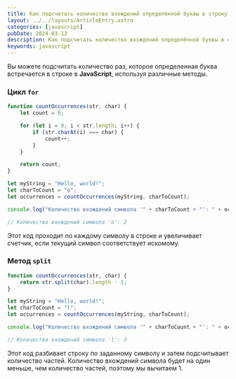 ```yaml
---
title: Как подсчитать количество вхождений определённой буквы в строку в JavaScript?
layout: ../../layouts/ArticleEntry.astro
categories: [javascript]
pubDate: 2024-03-13
description: Как подсчитать количество вхождений определённой буквы в строку в JavaScript?
keywords: javascript
---
```


Вы можете подсчитать количество раз, которое определенная буква встречается в строке в **JavaScript**, используя различные методы.

### Цикл `for`

```javascript
function countOccurrences(str, char) {
    let count = 0;

    for (let i = 0; i < str.length; i++) {
        if (str.charAt(i) === char) {
            count++;
        }
    }

    return count;
}

let myString = "Hello, world!";
let charToCount = "o";
let occurrences = countOccurrences(myString, charToCount);

console.log("Количество вхождений символа '" + charToCount + "': " + occurrences);

// Количество вхождений символа 'o': 2
```

Этот код проходит по каждому символу в строке и увеличивает счетчик, если текущий символ соответствует искомому.

### Метод `split`

```javascript
function countOccurrences(str, char) {
    return str.split(char).length - 1;
}

let myString = "Hello, world!";
let charToCount = "l";
let occurrences = countOccurrences(myString, charToCount);

console.log("Количество вхождений символа '" + charToCount + "': " + occurrences);

// Количество вхождений символа 'l': 3
```

Этот код разбивает строку по заданному символу и затем подсчитывает количество частей. Количество вхождений символа будет на один меньше, чем количество частей, поэтому мы вычитаем 1.
